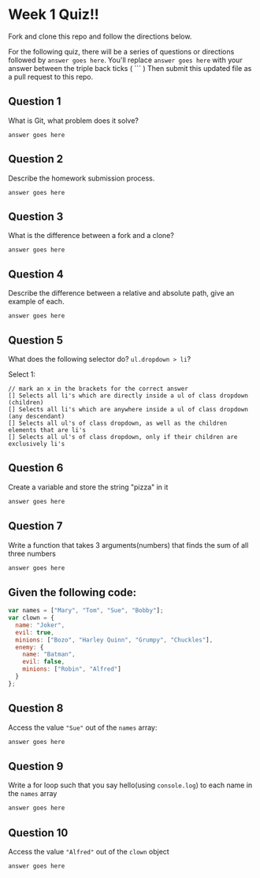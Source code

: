 # Week 1 Quiz!!
Fork and clone this repo and follow the directions below.

For the following quiz, there will be a series of questions or directions followed by `answer goes here`. You'll replace `answer goes here` with your answer between the triple back ticks ( \`\`\` ) Then submit this updated file as a pull request to this repo.

## Question 1

What is Git, what problem does it solve?

```
answer goes here

```

## Question 2

Describe the homework submission process.

```
answer goes here

```

## Question 3

What is the difference between a fork and a clone?

```
answer goes here

```

## Question 4

Describe the difference between a relative and absolute path, give an example of each.

```
answer goes here

```

## Question 5

What does the following selector do?  `ul.dropdown > li`?

Select 1:
```
// mark an x in the brackets for the correct answer
[] Selects all li's which are directly inside a ul of class dropdown (children)
[] Selects all li's which are anywhere inside a ul of class dropdown (any descendant)
[] Selects all ul's of class dropdown, as well as the children elements that are li's
[] Selects all ul's of class dropdown, only if their children are exclusively li's
```

## Question 6

Create a variable and store the string "pizza" in it

```js
answer goes here
```

## Question 7

Write a function that takes 3 arguments(numbers) that finds the sum of all three numbers

```js
answer goes here
```

## Given the following code:

```js
var names = ["Mary", "Tom", "Sue", "Bobby"];
var clown = {
  name: "Joker",
  evil: true,
  minions: ["Bozo", "Harley Quinn", "Grumpy", "Chuckles"],
  enemy: {
    name: "Batman",
    evil: false,
    minions: ["Robin", "Alfred"]  
  }
};
```

## Question 8

Access the value `"Sue"` out of the `names` array:

```js
answer goes here
```

## Question 9

Write a for loop such that you say hello(using `console.log`) to each name in the `names` array

```js
answer goes here
```

## Question 10

Access the value `"Alfred"` out of the `clown` object

```js
answer goes here
```


